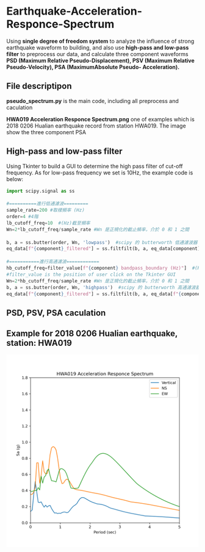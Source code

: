# Earthquake-Acceleration-Responce-Spectrum

Using **single degree of freedom system** to analyze the influence of strong earthquake waveform to building, and also use **high-pass and low-pass filter** to preprocess our data, and calculate three component waveforms **PSD (Maximum Relative Pseudo-Displacement), PSV (Maximum Relative Pseudo-Velocity), PSA (MaximumAbsolute Pseudo- Acceleration).**

## File descriptipon

**pseudo_spectrum.py** is the main code, including all preprocess and caculation

**HWA019 Acceleration Responce Spectrum.png** one of examples which is 2018 0206 Hualian earthquake record from station HWA019. The image show the three component PSA

## High-pass and low-pass filter

Using Tkinter to build a GUI to determine the high pass filter of cut-off frequency. As for low-pass frequency we set is 10Hz, the example code is below:

```python
import scipy.signal as ss

#==========進行低通濾波=========
sample_rate=200 #取樣頻率 (Hz)
order=4 #4階
lb_cutoff_freq=10  #(Hz)截至頻率
Wn=2*lb_cutoff_freq/sample_rate #Wn 是正規化的截止頻率，介於 0 和 1 之間

b, a = ss.butter(order, Wn, 'lowpass')  #scipy 的 butterworth 低通濾波器 
eq_data[f"{component}_filtered"] = ss.filtfilt(b, a, eq_data[component])

#===========進行高通濾波============
hb_cutoff_freq=filter_value[f"{component} bandpass_boundary (Hz)"]  #(Hz)截至頻率
#filter_value is the position of user click on the Tkinter GUI
Wn=2*hb_cutoff_freq/sample_rate #Wn 是正規化的截止頻率，介於 0 和 1 之間
b, a = ss.butter(order, Wn, 'highpass')  #scipy 的 butterworth 高通濾波器 
eq_data[f"{component}_filtered"] = ss.filtfilt(b, a, eq_data[f"{component}_filtered"])
```

## PSD, PSV, PSA caculation

## Example for 2018 0206 Hualian earthquake, station: HWA019

![image](https://github.com/JasonChang0320/Earthquake-Acceleration-Responce-Spectrum/blob/main/HWA019%20Acceleration%20Responce%20Spectrum.png)
